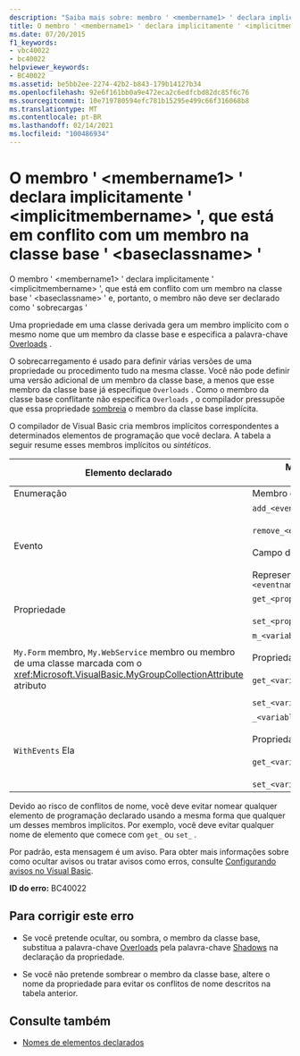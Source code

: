 ```yaml
---
description: "Saiba mais sobre: membro ' <membername1> ' declara implicitamente ' <implicitmembername> ', que está em conflito com um membro na classe base ' <baseclassname> '"
title: O membro ' <membername1> ' declara implicitamente ' <implicitmembername> ', que está em conflito com um membro na classe base ' <baseclassname> '
ms.date: 07/20/2015
f1_keywords:
- vbc40022
- bc40022
helpviewer_keywords:
- BC40022
ms.assetid: be5bb2ee-2274-42b2-b843-179b14127b34
ms.openlocfilehash: 92e6f161bb0a9e472eca2c6edfcbd82dc85f6c76
ms.sourcegitcommit: 10e719780594efc781b15295e499c66f316068b8
ms.translationtype: MT
ms.contentlocale: pt-BR
ms.lasthandoff: 02/14/2021
ms.locfileid: "100486934"
---
```

# <a name="member-membername1-implicitly-declares-implicitmembername-which-conflicts-with-a-member-in-the-base-class-baseclassname"></a>O membro ' \<membername1> ' declara implicitamente ' \<implicitmembername> ', que está em conflito com um membro na classe base ' \<baseclassname> '

O membro ' \<membername1> ' declara implicitamente ' \<implicitmembername> ', que está em conflito com um membro na classe base ' \<baseclassname> ' e, portanto, o membro não deve ser declarado como ' sobrecargas '  
  
 Uma propriedade em uma classe derivada gera um membro implícito com o mesmo nome que um membro da classe base e especifica a palavra-chave [Overloads](../language-reference/modifiers/overloads.md) .  
  
 O sobrecarregamento é usado para definir várias versões de uma propriedade ou procedimento tudo na mesma classe. Você não pode definir uma versão adicional de um membro da classe base, a menos que esse membro da classe base já especifique `Overloads` . Como o membro da classe base conflitante não especifica `Overloads` , o compilador pressupõe que essa propriedade [sombreia](../language-reference/modifiers/shadows.md) o membro da classe base implícita.  
  
 O compilador de Visual Basic cria membros implícitos correspondentes a determinados elementos de programação que você declara. A tabela a seguir resume esses membros implícitos ou *sintéticos*.  
  
|Elemento declarado|Membros criados implicitamente|  
|----------------------|--------------------------------|  
|Enumeração|Membro do `value__`|  
|Evento|`add_<eventname>` Procedure<br /><br /> `remove_<eventname>` Procedure<br /><br /> Campo do `<eventname>Event`<br /><br /> Representante `<eventname>EventHandler`|  
|Propriedade|`get_<propertyname>` Procedure<br /><br /> `set_<propertyname>` Procedure|  
|`My.Form` membro, `My.WebService` membro ou membro de uma classe marcada com o <xref:Microsoft.VisualBasic.MyGroupCollectionAttribute> atributo|`m_<variablename>``Static`variável<br /><br /> Propriedade `<variablename>`<br /><br /> `get_<variablename>` Procedure<br /><br /> `set_<variablename>` Procedure|  
|`WithEvents` Ela|`_<variablename>` Ela<br /><br /> Propriedade `<variablename>`<br /><br /> `get_<variablename>` Procedure<br /><br /> `set_<variablename>` Procedure|  
  
 Devido ao risco de conflitos de nome, você deve evitar nomear qualquer elemento de programação declarado usando a mesma forma que qualquer um desses membros implícitos. Por exemplo, você deve evitar qualquer nome de elemento que comece com `get_` ou `set_` .  
  
 Por padrão, esta mensagem é um aviso. Para obter mais informações sobre como ocultar avisos ou tratar avisos como erros, consulte [Configurando avisos no Visual Basic](/visualstudio/ide/configuring-warnings-in-visual-basic).  
  
 **ID do erro:** BC40022  
  
## <a name="to-correct-this-error"></a>Para corrigir este erro  
  
- Se você pretende ocultar, ou sombra, o membro da classe base, substitua a palavra-chave [Overloads](../language-reference/modifiers/overloads.md) pela palavra-chave [Shadows](../language-reference/modifiers/shadows.md) na declaração da propriedade.  
  
- Se você não pretende sombrear o membro da classe base, altere o nome da propriedade para evitar os conflitos de nome descritos na tabela anterior.  
  
## <a name="see-also"></a>Consulte também

- [Nomes de elementos declarados](../programming-guide/language-features/declared-elements/declared-element-names.md)
